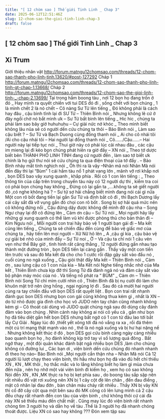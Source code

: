```yaml
---
title: "[ 12 chòm sao ] Thế giới Tinh Linh _ Chap 3"
date: 2025-06-12T12:51:46Z
slug: 12-chom-sao-the-gioi-tinh-linh-chap-3
draft: false
---
```


## [ 12 chòm sao ] Thế giới Tinh Linh _ Chap 3

## Xi Trum

Giới thiệu nhân vật
http://forum.matngu12chomsao.com/threads/12-chom-sao-thanh-pho-linh-tinh.13620/#post-127292
Cháp 1
http://forum.matngu12chomsao.com/threads/12-chom-sao-thanh-pho-linh-tinh-gt-chap-1.13668/
Cháp 2
http://forum.matngu12chomsao.com/threads/12-chom-sao-the-gioi-linh-tinh-_-chap-2.13699/
Tại trong hầm boong tàu , nơi 12 bọn họ đang trốn ở đó 
_ Hay mình ra quyết chiến với tui DES đó đi , sống chết với bọn chúng , 1 là mình chết 2 là nó chết – Cô nàng Sư Tử lên tiếng 
_ Đó không phải là cách hay đâu , cậu bình tĩnh lại đi SƯ Tử – Thiên Bình nói
_ Nhưng không lẽ cứ ở đây ngồi chờ nó bắt mình ưk – Sư Tử bất bình lên tiếng
_ Hic hic , chúng ta phải làm sao bây giờ huhuhuhu – Cự giải nức nở khóc 
_ Theo mình biết không lâu nũa sẽ có người dến cứu chúng ta thôi – Bảo Bình nói
_ Làm sao cậu biết ? – Sư Tử và Bạch Duong cùng đồng thanh nói
_ Ai cho cô nhái tôi /Ai cho cậu nhái tôi – Hai người lại đồng thanh nói
_ Cô……/Cậu……– Hai người này lại tiếp tục nói
_ Thui giờ này có phải lúc cãi nhau đâu , các cậu im mieng lại đi kẻo bọn chúng phát hiên ra giờ đấy – XN nói
_ Theo tớ dược biết bên THÀNH PHỐ LINH TINH đang cử người đến , làm sao tớ biết ưk chính là họ gửi thư nói sẽ cứu chúng ta qua điện thoại của tớ đấy . – Bảo Bình nháy mắt tinh nghịch nói
_ Ồh thì ra là vậy –Nhân mã nói
Nhân Mã nói đến đây thì lại “Bùm” 1 cái hầm tàu nổ 1 phát vang lớn , mãnh vỡ rơi khắp nơi , bọn DES bao vây xung quanh , khắp phía . Rồi có 1 con lên tiếng :
_ Theo thông tin của cấp trên trong chuyến tàu này có 12 người dự thi , kiểm tra coi có phải bọn chúng hay không 
_ Đừng có lại gần ta ,….không ta sẽ giết người đó ,có nghe không hả ? – Sư tử sợ hãi chẳng biết mình đang nói cái gì nữa
Một con rô bốt đang tiến lại gần Sư Tử và định bắt cô đi , thì Bạch Dương lấy cái cây sắt đã vỡ vụng gần đó chọi con rô  bốt . Song  bị sợ hãi quá mức nên cô không đứng nổi
_ Cậu đứng dậy được không để mình đỡ cậu nha – Song Ngư chạy lại đỡ cô đứng lên
_ Cảm ơn cậu – Sư Tử nói
_ Mọi người hãy lấy những gì xung quanh có thể làm vũ khí được phòng thủ cho bản thân đi – Kim Ngưu nói
_ Mỗi người con trai hãy bảo vệ 1 người bạn gái đi – Ma kết cũng lên tiếng
_ Chúng ta sẽ chiến đấu đến cùng để bảo vệ giấc mơ của chúng ta , hãy tiến lên mọi người – Xữ Nữ hô lên 
_ A ,cậu gì kia , cậu bảo vệ cự giải bé nhỏ của mình đấy – Sư Tử noi
_ Ờ – Và cậu ta chỉ nói 1 câu vẻn vẹn như thế
Bây giờ , tình hình rất căng thằng , 12 người đứng gấn nhau tạo thành một đường tròn , bọn DES tiến lại càng gần . Thấy vậy một con tiến lên trước và sau đó Ma kết đá cho cho 1 cước rồi đập gậy sắt vào đầu nó , cuối cùng no ngã xuống 
_ Cậu giỏi thật đấy Ma kết – Thiên Bình nói
_ Cảm ơn , sau lưng cậu có 1 con nũa kìa – Ma Kết nói
Nghe tiếng nhắc nhở của Ma kết , Thiên Bình chưa kịp đỡ thì Song Tử đã đánh ngã nó và đâm cây sắt vào bộ phận máy móc của nó . Và tiếng nổ phát ra “ BÙM” 
_ Cảm ơn – Thiên Bình nói
Song Tử chỉ mỉm cười nhìn cô , Thiên Bình đã bị nụ cười đó làm cho khuôn mặt trở nên ửng hồng , ngại ngùng lơ đi . Sau đó cả mười hai người cùng ra tay chiến đấu với bọn DES rất quyết liệt . Bọn con trai rất nhanh đánh gục bon DES nhưng bọn con gái cũng không thua kém gì , nhất là XN – do từ nhỏ được gia đình cho học võ JUDO nên tay chân cũng nhanh không kém gì – Cô thoát cái dùng võ JUDO quật chúng ngã sau đó dùng cây đánh đâm vào bọn chúng . Nhìn cảnh này không ai nói cô yếu cả , gần như bọn họ đã tiêu diệt gần hết bọn DES nhưng bất ngờ có 1 con từ đâu lao tới bắt lấy Cự Giải . Ngay lúc đó ,thiết yết xông tới đá nó vắng ra xa , rồi đá thêm một cú trí mạng thật mạnh vào nó , thế là nó ngã xuống và bị hư hại nặng nề . Nhưng không kết thúc ở đó , bọn DES gọi cứu binh càng ngày càng nhiều  bao quanh bọn họ , họ đánh không kịp trở tay vì số lượng quá đông . Bất ngở thay , một đội quân khác đánh bật ngã nhiều bọn DES ,làm cho chúng không có đường lui
_ Các bạn ơi , viện binh dến cứu chúng đó nhanh nhanh đi theo họ nào– Bảo Bình nói
_Mọi người cẩn thận nha – Nhân Mã nói
Cả 12 người lũ lượt chạy theo viện binh, thì hầu như bọn họ đã vào đủ hết chỉ thiếu XN , KN , MK thôi , họ thắc mắc và lo lắng không biết họ làm gì mùa chưa đến nữa , nên họ nhờ một vài viên binh đi kiếm họ , xem họ có sao không
Nói đến XN , KN ,MK thực ra họ bị kẹt phía sau , do boong tàu sắp sặp nên rất nhiều đồ vật rơi xuống nên XN bị 1 cây cột đè lên chân , đến đau điếng , mặt cô nhăn lại đau đớn , bàn chân máu chảy rất nhiều . Thấy XN bị vây KN thì cố đỡ cây cột qua một bên sau đó MK cõng cô lên lưng mình cả 2 cậu đều chạy rất nhanh đến con tàu của viện binh , chứ không thôi cứ cái đà này XN sẽ thiếu máu đến chất mất . Cũng may lúc đó viện binh rất nhanh chóng tìm 3 người họ và dẫn họ về tàu .Thế là 3 người họ đã nhanh chóng thoát được.
Liệu XN có sao hay không ??? Đón xem tập sau
